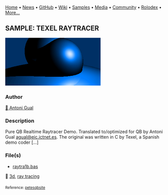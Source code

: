 [Home](https://qb64.com) • [News](../../news.md) • [GitHub](../../github.md) • [Wiki](../../wiki.md) • [Samples](../../samples.md) • [Media](../../media.md) • [Community](../../community.md) • [Rolodex](../../rolodex.md) • [More...](../../more.md)

## SAMPLE: TEXEL RAYTRACER

![raytra1b.png](img/raytra1b.png)

### Author

[🐝 Antoni Gual](../antoni-gual.md) 

### Description

Pure QB Realtime Raytracer Demo. Translated to/optimized for QB by Antoni Gual agual@eic.ictnet.es. The original was written in C by Texel, a Spanish demo coder [...]

### File(s)

* [raytra1b.bas](src/raytra1b.bas)

🔗 [3d](../3d.md), [ray tracing](../ray-tracing.md)


<sub>Reference: [petesqbsite](https://qb64forum.alephc.xyz/index.php?topic=185.0) </sub>
